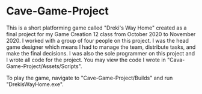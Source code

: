 # Cave-Game-Project


This is a short platforming game called "Dreki's Way Home" created as a final project for my Game Creation 12 class from October 2020 to November 2020.
I worked with a group of four people on this project. I was the head game designer which means I had to manage the team, distribute tasks, and make the final decisions.
I was also the sole programmer on this project and I wrote all code for the project. You may view the code I wrote in "Cava-Game-Project/Assets/Scripts".

To play the game, navigate to "Cave-Game-Project/Builds" and run "DrekisWayHome.exe".
